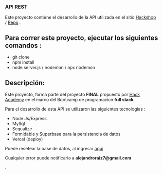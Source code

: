 ### API REST

Este proyecto contiene el desarrollo de la API utilizada en el sitio [Hackshop](https://hackshop-plants.vercel.app/) / [Repo](https://github.com/aleraiz/hackShop-front) .

## Para correr este proyecto, ejecutar los siguientes comandos :

- git clone
- npm install
- node server.js / nodemon / npx nodemon

## Descripción:

Este proyecto, forma parte del proyecto <b>FINAL</b> propuesto por [Hack Academy](https://ha.dev/) en el marco del Bootcamp de programacion <b>full stack</b>.

<p>Para el desarrollo de esta API se utilizaron las siguientes tecnologias :</p>

- Node Js/Express
- MySql
- Sequalize
- Formidable y Superbase para la persistencia de datos
- Vercel (deploy)

Puede resetear la base de datos, al ingresar [aqui](https://hackshop-plants.vercel.app/)

 <p>Cualquier error puede notificarlo a <b> alejandroraiz7@gmail.com</b> </p>.
